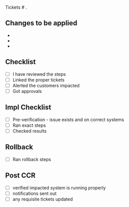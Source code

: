 
Tickets # .

## Changes to be applied
-
-
-

## Checklist
- [ ] I have reviewed the steps
- [ ] Linked the proper tickets
- [ ] Alerted the customers impacted
- [ ] Got approvals

## Impl Checklist
- [ ] Pre-verification - issue exists and on correct systems
- [ ] Ran exact steps
- [ ] Checked results

## Rollback
- [ ] Ran rollback steps

## Post CCR
- [ ] verified impacted system is running properly
- [ ] notifications sent out
- [ ] any requisite tickets updated
